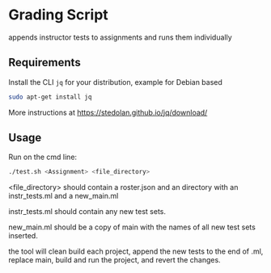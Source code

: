 # Grading Script

appends instructor tests to assignments and runs them individually

## Requirements

Install the CLI `jq` for your distribution, example for Debian based

```bash
sudo apt-get install jq
```
More instructions at https://stedolan.github.io/jq/download/

## Usage

Run on the cmd line: 

```bash
./test.sh <Assignment> <file_directory>
```

<file_directory> should contain a roster.json and an <Assignment> directory with an instr_tests.ml and a new_main.ml

instr_tests.ml should contain any new test sets.

new_main.ml should be a copy of main with the names of all new test sets inserted.

the tool will clean build each project, append the new tests to the end of <Assignment>.ml, replace main, build and run the project, and revert the changes.
